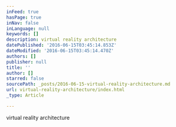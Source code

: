 ```yaml
---
inFeed: true
hasPage: true
inNav: false
inLanguage: null
keywords: []
description: virtual reality architecture
datePublished: '2016-06-15T03:45:14.853Z'
dateModified: '2016-06-15T03:45:14.470Z'
authors: []
publisher: null
title: ''
author: []
starred: false
sourcePath: _posts/2016-06-15-virtual-reality-architecture.md
url: virtual-reality-architecture/index.html
_type: Article

---
```

virtual reality architecture